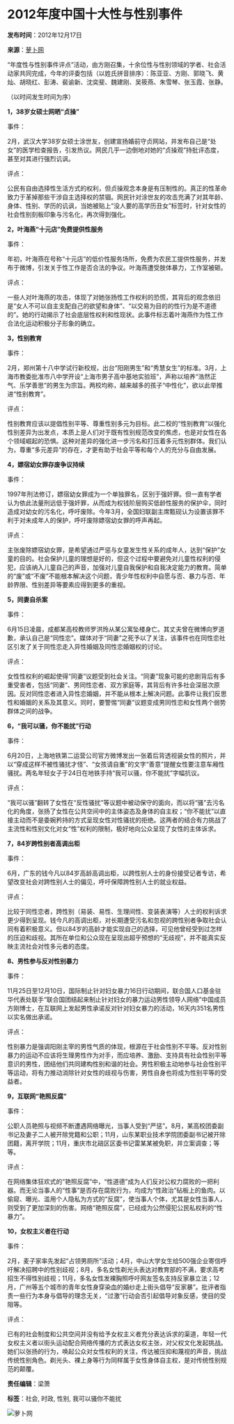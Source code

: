 # 2012年度中国十大性与性别事件

**发布时间**：2012年12月17日  

**来源**：[萝卜网](http://luo.bo/34747/)  

“年度性与性别事件评点”活动，由方刚召集，十余位性与性别领域的学者、社会活动家共同完成，今年的评委包括（以姓氏拼音排序）：陈亚亚、方刚、郭晓飞、黄灿、胡晓红、彭涛、裴谕新、沈奕斐、魏建刚、吴筱燕、朱雪琴、张玉霞、张静。

（以时间发生时间为序）

**1，38岁女硕士网晒“贞操”**

事件：

2月，武汉大学38岁女硕士涂世友，创建宣扬婚前守贞网站，并发布自己是“处女”的医学检查报告，引发热议。网民几乎一边倒地对她的“贞操观”持批评态度，甚至对其进行强烈讥讽。

评点：

公民有自由选择性生活方式的权利，但贞操观念本身是有压制性的。真正的性革命致力于革掉那些干涉自主选择权的禁锢。网民针对涂世友的攻击充满了对其年龄、身体、性别、学历的讥讽，当她被贴上“没人要的高学历丑女”标签时，针对女性的社会性别刻板印象与污名化，再次得到强化。

**2，叶海燕“十元店”免费提供性服务**

事件：

年初，叶海燕在号称“十元店”的低价性服务场所，免费为农民工提供性服务，并发布于微博，引发关于性工作是否合法的争议。叶海燕遭受肢体暴力，工作室被砸。

评点：

一些人对叶海燕的攻击，体现了对她张扬性工作权利的恐慌，其背后的观念依旧是“女人不可以自主支配自己的欲望和身体”、“以交易为目的的性行为是不道德的”。她的行动揭示了社会底层性权利和性现状。此事件标志着叶海燕作为性工作合法化运动积极分子形象的确立。

**3，性别教育**

事件：

2月，郑州第十八中学试行新校规，出台“阳刚男生”和“秀慧女生”的标准。3月，上海市教委批准市八中学开设“上海市男子高中基地实验班”，声称以培养“浩然正气、乐学善思”的男生为宗旨。两校均称，越来越多的孩子“中性化”，欲以此举推进“性别教育”。

评点：

性别教育应该以提倡性别平等、尊重性别多元为目标。此二校的“性别教育”以强化性别差异为出发点，本质上是人们对于既有性别规范改变的焦虑，也是对女性在各个领域崛起的恐惧。这种对差异的强化进一步污名和打压着多元性别群体。我们认为，尊重“多元差异”的存在，才更有助于社会平等和每个人的充分与自由发展。

**4，嫖宿幼女罪存废争议持续**

事件：

1997年刑法修订，嫖宿幼女罪成为一个单独罪名，区别于强奸罪。但一直有学者认为依此法量刑远低于强奸罪，从而成为权钱阶层购买低龄性服务的保护伞，同时造成对幼女的污名化，呼吁废除。今年3月，全国妇联副主席甄砚认为设置该罪不利于对未成年人的保护，呼吁废除嫖宿幼女罪的呼声再起。

评点：

主张废除嫖宿幼女罪，是希望通过严惩与女童发生性关系的成年人，达到“保护”女童的目的。社会保护儿童的理想是好的，但这个过程中要避免对儿童性权利的侵犯，应该纳入儿童自己的声音，加强对儿童自我保护和自我决定能力的教育。简单的“废”或“不废”不能根本解决这个问题，青少年性权利中自愿与否、暴力与否、年龄界限、性别差异等要素应得到更多的重视。

**5，同妻自杀案**

事件：

6月15日凌晨，成都某高校教师罗洪玲从某公寓坠楼身亡。其丈夫曾在微博向罗道歉，承认自己是“同性恋”。媒体对于“同妻”之死予以了关注，该事件也在同性恋社区引发了关于同性恋走入异性婚姻及同性恋婚姻权的讨论。

评点：

女性性权利的崛起使得“同妻”议题受到社会关注。“同妻”现象可能的悲剧背后有多重受害者，包括“同妻”、男同性恋者、双方家庭等，其背后有许多社会深层次原因。反对同性恋者进入异性恋婚姻，并不能从根本上解决问题。此事件让我们反思性和婚姻的关系及其意义。同时，要警惕“同妻”议题变成男同性恋和女性两个弱势群体之间的战争。

**6，“我可以骚，你不能扰”行动**

事件：

6月20日，上海地铁第二运营公司官方微博发出一张着后背透视装女性的照片，并以“穿成这样不被性骚扰才怪”、“女孩请自重”的文字“善意”提醒女性要注意车厢性骚扰。两名年轻女子于24日在地铁手持“我可以骚，你不能扰”字幅抗议。

评点：

“我可以骚”翻转了女性在“反性骚扰”等议题中被动保守的面向，而以将“骚”去污名化的角度，张扬了女性在公共空间中的主体姿态及身体的自主权；“你不能扰”以直接主动而不是委婉矜持的方式呈现女性对性骚扰的拒绝。这两者的结合有力挑战了主流性和性别文化对女“性”权利的限制，极好地向公众呈现了女性的主体诉求。

**7，84岁跨性别者高调出柜**

事件：

6月，广东的钱今凡以84岁高龄高调出柜，以跨性别人士的身份接受记者专访，希望改变社会对跨性别人士的偏见，呼吁保障跨性别人士的就业权益。

评点：

比较于同性恋者，跨性别（易装、易性、生理间性、变装表演等）人士的权利诉求更少得到呈现。钱今凡的高调出柜，对长期遭受污名和忽视的跨性别者争取社会认同有着积极意义。但以84岁的高龄才能实现自己的选择，可见他曾经受到过怎样的压迫和歧视。其所在单位和公众现在呈现出超乎预想的“无歧视”，并不能真实反映主流社会对性多元者的态度。

**8、男性参与反对性别暴力**

事件：

11月25日至12月10日，国际制止针对妇女暴力16日行动期间，联合国人口基金驻华代表处联手“联合国团结起来制止针对妇女的暴力运动男性领导人网络”中国成员方刚博士，在互联网上发起男性承诺反对针对妇女暴力的活动，16天内351名男性以实名做出承诺。

评点：

性别暴力是强调阳刚主宰的男性气质的体现，根源在于社会性别不平等。反对性别暴力的运动不应该将生理男性作为对手，而应培养、激励、支持具有社会性别平等意识的男性，团结他们共同建构性别和谐的社会。男性积极主动地参与社会性别平等运动，将有力推动消除针对女性的歧视与伤害，男性自身也将成为性别平等的受益者。

**9，互联网“艳照反腐”**

事件：

公职人员艳照与视频不断遭遇网络曝光，当事人受到“严惩”。8月，某高校团委副书记及妻子二人被开除党籍和公职；11月，山东某职业技术学院团委副书记被开除团籍，离开学院；11月，重庆市北碚区区委书记雷某某被免职，并立案调查；等等。

评点：

在网络集体狂欢式的“艳照反腐”中，“性道德”成为人们反对公权力腐败的一把利器。而无论当事人的“性事”是否存在腐败行为，均成为“性政治”砧板上的鱼肉。以偷窥、曝光、滥用个人隐私为方式的“反腐”，使当事人个体，尤其是女性当事人，则受到了更加深刻的伤害。网络“艳照反腐”，已经成为公然侵犯公民私权利的“性暴力”。

**10，女权主义者在行动**

事件：

2月，麦子家率先发起“占领男厕所”活动；4月，中山大学女生给500强企业寄信呼吁解决招聘中的性别歧视；8月，多名女性剃光头表达对教育部的不满，要求高考招生不得性别歧视；11月，多名女性发裸胸照呼吁网友签名支持反家暴立法；12月，广州等五个城市的青年女性身穿染血的婚纱走上街头倡导“反家暴”。批评者指责一些行为本身与倡导的理念无关，“过激”行动会否引起倡导对象反感，使目的受阻等。

评点：

已有的社会制度和公共空间并没有给予女权主义者充分表达诉求的渠道，年轻一代女权主义者以街头运动配合网络传播的方式表达女权主张，对父权文化发起挑战。她们以张扬的行为，唤起公众对女性权利的关注，传达被压抑和蔑视的声音，挑战传统性别角色。剃光头、裸上身等行为同样属于女性身体自主权，是对传统性别规范的颠覆。

**责任编辑**：梁萧  

**标签**：社会, 时政, 性别, 我可以骚你不能扰  

![萝卜网](http://dulei.si/files/2012/12/17/b2eeb7362ef83deff5c7813a67e14f0a.1.jpg)  
